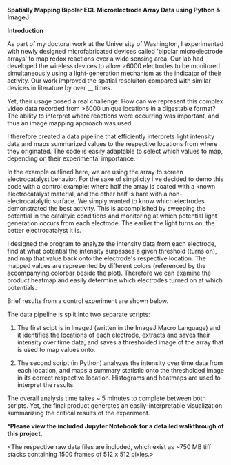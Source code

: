**Spatially Mapping Bipolar ECL Microelectrode Array Data using Python & ImageJ**

**Introduction** 

As part of my doctoral work at the University of Washington, I experimented with newly designed microfabricated devices called 'bipolar microelectrode arrays' to map redox reactions over a wide sensing area. Our lab had developed the wireless devices to allow >6000 electrodes to be monitored simultaneously using a light-generation mechanism as the indicator of their activity. Our work improved the spatial resoluiton compared with similar devices in literature by over __ times. 


Yet, their usage posed a real challenge: How can we represent this complex video data recorded from >6000 unique locations in a digestable format? The ability to interpret where reactions were occurring was important, and thus an image mapping approach was used. 


I therefore created a data pipeline that efficiently interprets light intensity data and maps summarized values to the respective locations from where they originated. The code is easily adaptable to select which values to map, depending on their experimental importance. 


In the example outlined here, we are using the array to screen electrocatalyst behavior. For the sake of simplicity I've decided to demo this code with a control example: where half the array is coated with a known electrocatalyst material, and the other half is bare with a non-electrocatalytic surface. We simply wanted to know which electrodes demonstrated the best activity. This is accomplished by sweeping the potential in the cataltyic conditions and monitoring at which potential light generation occurs from each electrode. The earlier the light turns on, the better electrocatalyst it is. 


I designed the program to analyze the intensity data from each electrode, find at what potential the intensity surpasses a given threshold (turns on), and map that value back onto the electrode's respective location. The mapped values are represented by different colors (referenced by the accompanying colorbar beside the plot). Therefore we can examine the product heatmap and easily determine which electrodes turned on at which potentials. 

Brief results from a control experiment are shown below. 
<Brightfield of Array>
<Blank thresholded Image>
<Mapped Thresholded Image>
  
 

The data pipeline is split into two separate scripts: 

1. The first scipt is in ImageJ (written in the ImageJ Macro Language) and it identifies the locations of each electrode, extracts and saves their intensity over time data, and saves a thresholded image of the array that is used to map values onto. 

2. The second script (in Python) analyzes the intensity over time data from each location, and maps a summary statistic onto the thresholded image in its correct respective location. Histograms and heatmaps are used to interpret the results. 


The overall analysis time takes ~ 5 minutes to complete between both scripts. Yet, the final product generates an easily-interpretable visualization summarizing the critical results of the experiment.



***Please view the included Jupyter Notebook for a detailed walkthrough of this project.**


<The respective raw data files are included, which exist as ~750 MB tiff stacks containing 1500 frames of 512 x 512 pixles.>
